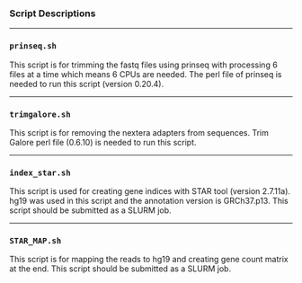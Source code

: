 ### Script Descriptions

---

### `prinseq.sh`

This script is for trimming the fastq files using prinseq with processing 6 files at a time which means 6 CPUs are needed. The perl file of prinseq is needed to run this script (version 0.20.4).

---

### `trimgalore.sh`

This script is for removing the nextera adapters from sequences. Trim Galore perl file (0.6.10) is needed to run this script.

---

### `index_star.sh`

This script is used for creating gene indices with STAR tool (version 2.7.11a). hg19 was used in this script and the annotation version is GRCh37.p13. This script should be submitted as a SLURM job.

---

### `STAR_MAP.sh`

This script is for mapping the reads to hg19 and creating gene count matrix at the end. This script should be submitted as a SLURM job.
